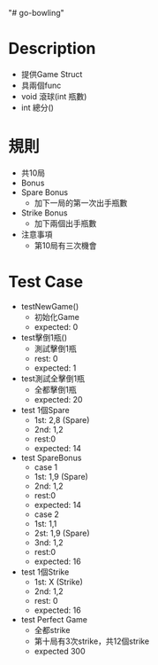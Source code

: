 "# go-bowling" 

# Description

- 提供Game Struct
- 具兩個func
 - void 滾球(int 瓶數)
 - int 總分()

# 規則
 - 共10局
 - Bonus
  - Spare Bonus
    - 加下一局的第一次出手瓶數
  - Strike Bonus
    - 加下兩個出手瓶數
  - 注意事項
    - 第10局有三次機會

# Test Case
 - testNewGame()
   - 初始化Game
   - expected: 0
- test擊倒1瓶()
   - 測試擊倒1瓶
   - rest: 0
   - expected: 1
 - test測試全擊倒1瓶
   - 全都擊倒1瓶
   - expected: 20 
 - test 1個Spare
   - 1st: 2,8 (Spare)
   - 2nd: 1,2
   - rest:0
   - expected: 14
 - test SpareBonus
   - case 1
    - 1st: 1,9 (Spare)
    - 2nd: 1,2
    - rest:0
    - expected: 14
   - case 2
    - 1st: 1,1 
    - 2st: 1,9 (Spare)
    - 3nd: 1,2
    - rest:0
    - expected: 16
 - test 1個Strike
   - 1st: X (Strike)
   - 2nd: 1,2
   - rest: 0
   - expected: 16
 - test Perfect Game
   - 全都strike
   - 第十局有3次strike，共12個strike
   - expected 300